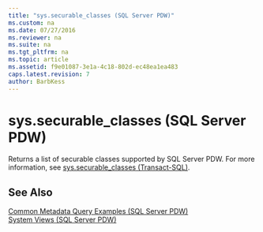 ```yaml
---
title: "sys.securable_classes (SQL Server PDW)"
ms.custom: na
ms.date: 07/27/2016
ms.reviewer: na
ms.suite: na
ms.tgt_pltfrm: na
ms.topic: article
ms.assetid: f9e01087-3e1a-4c18-802d-ec48ea1ea483
caps.latest.revision: 7
author: BarbKess
---
```

# sys.securable_classes (SQL Server PDW)
Returns a list of securable classes supported by SQL Server PDW. For more information, see [sys.securable_classes (Transact-SQL)](http://msdn.microsoft.com/en-us/library/ms408301(v=sql11).aspx).  
  
## See Also  
[Common Metadata Query Examples &#40;SQL Server PDW&#41;](../../mpp/sqlpdw/common-metadata-query-examples-sql-server-pdw.md)  
[System Views &#40;SQL Server PDW&#41;](../../mpp/sqlpdw/system-views-sql-server-pdw.md)  
  
